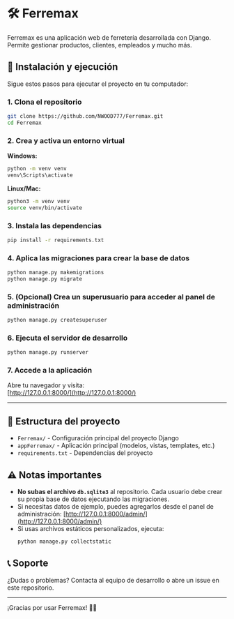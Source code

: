 # 🛠️ Ferremax

Ferremax es una aplicación web de ferretería desarrollada con Django. Permite gestionar productos, clientes, empleados y mucho más.

## 🚀 Instalación y ejecución

Sigue estos pasos para ejecutar el proyecto en tu computador:

### 1. Clona el repositorio

```bash
git clone https://github.com/NWOOD777/Ferremax.git
cd Ferremax
```

### 2. Crea y activa un entorno virtual

**Windows:**
```bash
python -m venv venv
venv\Scripts\activate
```
**Linux/Mac:**
```bash
python3 -m venv venv
source venv/bin/activate
```

### 3. Instala las dependencias

```bash
pip install -r requirements.txt
```

### 4. Aplica las migraciones para crear la base de datos

```bash
python manage.py makemigrations
python manage.py migrate
```

### 5. (Opcional) Crea un superusuario para acceder al panel de administración

```bash
python manage.py createsuperuser
```

### 6. Ejecuta el servidor de desarrollo

```bash
python manage.py runserver
```

### 7. Accede a la aplicación

Abre tu navegador y visita:  
[http://127.0.0.1:8000/](http://127.0.0.1:8000/)

---

## 📁 Estructura del proyecto

- `Ferremax/` - Configuración principal del proyecto Django
- `appFerremax/` - Aplicación principal (modelos, vistas, templates, etc.)
- `requirements.txt` - Dependencias del proyecto

## ⚠️ Notas importantes

- **No subas el archivo `db.sqlite3`** al repositorio. Cada usuario debe crear su propia base de datos ejecutando las migraciones.
- Si necesitas datos de ejemplo, puedes agregarlos desde el panel de administración: [http://127.0.0.1:8000/admin/](http://127.0.0.1:8000/admin/)
- Si usas archivos estáticos personalizados, ejecuta:
  ```bash
  python manage.py collectstatic
  ```

## 📞 Soporte

¿Dudas o problemas? Contacta al equipo de desarrollo o abre un issue en este repositorio.

---

¡Gracias por usar Ferremax! 🛒🔧
